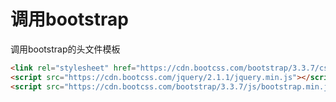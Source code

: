 # 调用bootstrap

调用bootstrap的头文件模板

~~~html
<link rel="stylesheet" href="https://cdn.bootcss.com/bootstrap/3.3.7/css/bootstrap.min.css">  
<script src="https://cdn.bootcss.com/jquery/2.1.1/jquery.min.js"></script>
<script src="https://cdn.bootcss.com/bootstrap/3.3.7/js/bootstrap.min.js"></script>
~~~

